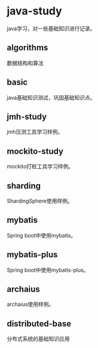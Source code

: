 # java-study
java学习，对一些基础知识进行记录。
## algorithms
数据结构和算法
## basic
java基础知识测试，巩固基础知识点。
## jmh-study
jmh压测工具学习样例。
## mockito-study
mockito打桩工具学习样例。
## sharding
ShardingSphere使用样例。
## mybatis
Spring boot中使用mybatis。
## mybatis-plus
Spring boot中使用mybatis-plus。
## archaius
archaius使用样例。
## distributed-base
分布式系统的基础知识应用